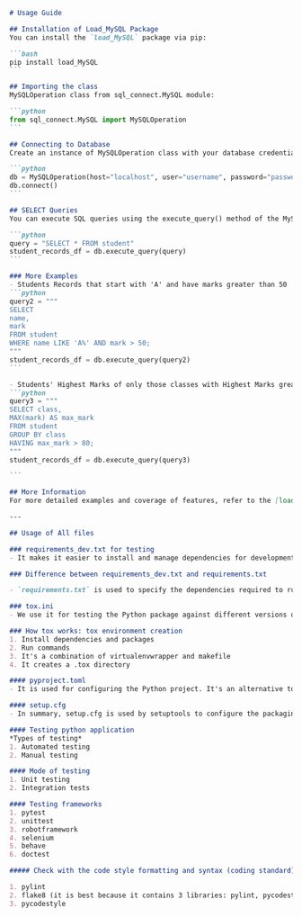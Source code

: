 ``````markdown
# Usage Guide

## Installation of Load_MySQL Package
You can install the `load_MySQL` package via pip:

```bash
pip install load_MySQL
```

## Importing the class
MySQLOperation class from sql_connect.MySQL module:

```python
from sql_connect.MySQL import MySQLOperation
```

## Connecting to Database
Create an instance of MySQLOperation class with your database credentials:

```python
db = MySQLOperation(host="localhost", user="username", password="password", database="database name")
db.connect()
```

## SELECT Queries
You can execute SQL queries using the execute_query() method of the MySQLOperation instance. Results are stored in a pandas DataFrame

```python
query = "SELECT * FROM student"
student_records_df = db.execute_query(query)
```

### More Examples
- Students Records that start with 'A' and have marks greater than 50
```python
query2 = """
SELECT 
name,
mark 
FROM student 
WHERE name LIKE 'A%' AND mark > 50;
"""
student_records_df = db.execute_query(query2)
```

- Students' Highest Marks of only those classes with Highest Marks greater than 80 
```python
query3 = """
SELECT class,
MAX(mark) AS max_mark
FROM student
GROUP BY class
HAVING max_mark > 80;
"""
student_records_df = db.execute_query(query3)

```

## More Information
For more detailed examples and coverage of features, refer to the [load_MySQL Tutorial](https://github.com/Meetpanchal58/SQL_Connect/blob/main/experiments/load_MySQL%20Tutorial.ipynb) in the experiments/load_MySQL Tutorial directory

---

## Usage of All files 

### requirements_dev.txt for testing
- It makes it easier to install and manage dependencies for development and testing, separate from the dependencies required for production.

### Difference between requirements_dev.txt and requirements.txt

- `requirements.txt` is used to specify the dependencies required to run the production code of a Python project, while `requirements_dev.txt` is used to specify the dependencies required for development and testing purposes.

### tox.ini
- We use it for testing the Python package against different versions of Python.

### How tox works: tox environment creation
1. Install dependencies and packages 
2. Run commands
3. It's a combination of virtualenvwrapper and makefile
4. It creates a .tox directory

#### pyproject.toml
- It is used for configuring the Python project. It's an alternative to the setup.cfg file. It contains configuration related to the build system such as the build tool used, package name, version, author, license, and dependencies.

#### setup.cfg
- In summary, setup.cfg is used by setuptools to configure the packaging and installation of a Python project.

#### Testing python application
*Types of testing*
1. Automated testing 
2. Manual testing

#### Mode of testing
1. Unit testing
2. Integration tests

#### Testing frameworks
1. pytest
2. unittest
3. robotframework
4. selenium
5. behave
6. doctest

##### Check with the code style formatting and syntax (coding standard)

1. pylint
2. flake8 (it is best because it contains 3 libraries: pylint, pycodestyle, mccabe)
3. pycodestyle
``````
